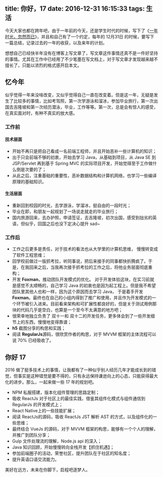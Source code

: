 title: 你好，17
date: 2016-12-31 16:15:33
tags: 生活
---


今天大家也都在跨年吧，由于一年前的今天，还是学生时代的时候，写下了《[一年时光，忽然而已](https://imhype.github.io/2016/02/04/%E4%BD%A0%E5%A5%BD16/)》，并且和自己有了一个约定，每年的 12月31日 的时候，要写下一篇总结，记录过去的一年的收获，以及来年的计划。
<!-- more -->
想想自己已经快半年没有在博客上写文章了，写文章这件事情还真不是一件好坚持的事情。尤其在工作中已经用了不少笔墨在写文档上，对于写文章才发现越来越不擅长了，只能以浓烈的格式感开启本文。


## 忆今年
似乎觉得一年来没啥改变，又似乎觉得自己一直在改变着。但是这一年，无疑是发生了比较多的事情，比如考驾照，第一次学游泳和溜冰，参加毕业旅行，第一次出国去吉隆坡和第一次经历潜泳，毕业，工作等等。第一次，总是会有惊人的感受，在真实面对时，有种不真实的放大感。

### 工作前
#### 技术层面
* 开始不再只是把自己看成一名前端工程师，并且开始恶补一些计算机的知识；
* 出于只会前端不够的初衷，开始去学习 Java，从基础到项目，从 Java SE 到 JSP/Servlet 再到基于 Spring MVC 的实际项目开发，开始觉得至于工作做什么倒是次要的了；
* 从此之后，注重基础的重要性，恶补数据结构和计算机网络，也学习一些编译原理的基础知识。

#### 生活层面
* 重新回到校园的时光，去学游泳，学溜冰，挺自由的一段时光；
* 毕业在即，和朋友一起规划了一场说走就走的毕业旅行；
* 国内旅游回来，去办护照，申请签证，去吉隆坡，初次出国，感受到拙劣的英语，但似乎，回国之后也没下定决心提升 sad~

### 工作后
* 工作之后更多是责任，对于技术的看法也从大学里的计算机思维， 慢慢转变成了软件工程思维；
* 回学校前做过一版抓考拉，听同事说，把后来接手的同事都快折腾疯了。于是，在我回来之后，当我再次接手抓考拉的工作之后，将他业务层面彻底重构；
* 开发 **Foxman**，推动团队开发模式的优化。 对于开发体验这块，在实习前就是感觉不太顺畅的，自己学习 Java 的初衷也是因为起工程上。但是我不希望团队里其他人也和一样，因为这个原因而去学习 Java， 于是着手开发 **Foxman**。最终也在自己的小组内得到了推广和使用，并且作为开发模式的一个环节被引入进来。目前看来架构和可扩展性都良好的，但是关于测试用例那块的代码几乎是空白，也算是一个至今不太满意的地方吧；
* 很荣幸地独立负责了 双十一和 双十二的开发任务，更多体会到了一些开发细节上的东西，慢慢地变得靠谱；
* **h5** 截图分享的构思和实践；
* 阅读 **RegularJs**源码，很欣赏作者的构思，对于 MVVM 框架的主体流程可以说 70% 已经吸收了。


## 你好 17
2016 做了挺多技术上的事情，让我都有了一种似乎别人经历几年才能成长到的错觉，但事实是这种错觉是要不得的，只有永远保持谦逊向上的心态，只能获得最大化的进步。那么，一起来做一些 17 年的规划吧。
* NPM 私服搭建，版本化组件管理的思路定制；
* 吸收 ReactJs 对于社区上的最佳实践，借鉴其组件化模式与组件通信到 RegularJs 的开发模式上；
* React Native上的一些技能扩展；
* 阅读 ReactJs的源码，吸收 ReactJs JST 解析 AST 的方式，以及组件化的一些思维；
* 最终结合 VueJs 的源码，对于 MVVM 框架的构思，能够有一个个人的理解，并推广到团队分享；
* Gulp 文件处理流的理解，Node.js api 的深入；
* Java 知识回顾，开始慢慢转向全栈开发【抓住机遇】；
* 参加前端圈子的活动，荣誉社区，提升团队在于社区的知名度；
* 提升英语口语交流能力。

美好在远方，未来在你脚下，启程吧逐梦人。
